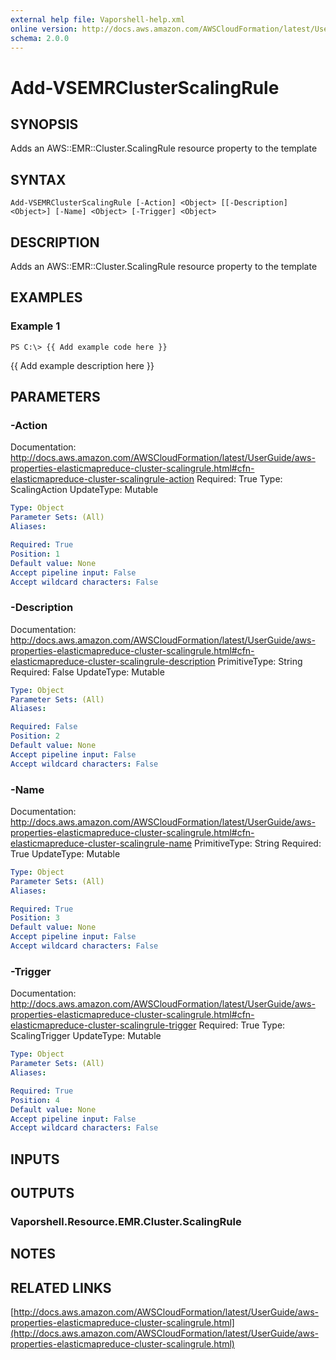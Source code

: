 ```yaml
---
external help file: Vaporshell-help.xml
online version: http://docs.aws.amazon.com/AWSCloudFormation/latest/UserGuide/aws-properties-elasticmapreduce-cluster-scalingrule.html
schema: 2.0.0
---
```


# Add-VSEMRClusterScalingRule

## SYNOPSIS
Adds an AWS::EMR::Cluster.ScalingRule resource property to the template

## SYNTAX

```
Add-VSEMRClusterScalingRule [-Action] <Object> [[-Description] <Object>] [-Name] <Object> [-Trigger] <Object>
```

## DESCRIPTION
Adds an AWS::EMR::Cluster.ScalingRule resource property to the template

## EXAMPLES

### Example 1
```
PS C:\> {{ Add example code here }}
```

{{ Add example description here }}

## PARAMETERS

### -Action
Documentation: http://docs.aws.amazon.com/AWSCloudFormation/latest/UserGuide/aws-properties-elasticmapreduce-cluster-scalingrule.html#cfn-elasticmapreduce-cluster-scalingrule-action
Required: True
Type: ScalingAction
UpdateType: Mutable

```yaml
Type: Object
Parameter Sets: (All)
Aliases: 

Required: True
Position: 1
Default value: None
Accept pipeline input: False
Accept wildcard characters: False
```

### -Description
Documentation: http://docs.aws.amazon.com/AWSCloudFormation/latest/UserGuide/aws-properties-elasticmapreduce-cluster-scalingrule.html#cfn-elasticmapreduce-cluster-scalingrule-description
PrimitiveType: String
Required: False
UpdateType: Mutable

```yaml
Type: Object
Parameter Sets: (All)
Aliases: 

Required: False
Position: 2
Default value: None
Accept pipeline input: False
Accept wildcard characters: False
```

### -Name
Documentation: http://docs.aws.amazon.com/AWSCloudFormation/latest/UserGuide/aws-properties-elasticmapreduce-cluster-scalingrule.html#cfn-elasticmapreduce-cluster-scalingrule-name
PrimitiveType: String
Required: True
UpdateType: Mutable

```yaml
Type: Object
Parameter Sets: (All)
Aliases: 

Required: True
Position: 3
Default value: None
Accept pipeline input: False
Accept wildcard characters: False
```

### -Trigger
Documentation: http://docs.aws.amazon.com/AWSCloudFormation/latest/UserGuide/aws-properties-elasticmapreduce-cluster-scalingrule.html#cfn-elasticmapreduce-cluster-scalingrule-trigger
Required: True
Type: ScalingTrigger
UpdateType: Mutable

```yaml
Type: Object
Parameter Sets: (All)
Aliases: 

Required: True
Position: 4
Default value: None
Accept pipeline input: False
Accept wildcard characters: False
```

## INPUTS

## OUTPUTS

### Vaporshell.Resource.EMR.Cluster.ScalingRule

## NOTES

## RELATED LINKS

[http://docs.aws.amazon.com/AWSCloudFormation/latest/UserGuide/aws-properties-elasticmapreduce-cluster-scalingrule.html](http://docs.aws.amazon.com/AWSCloudFormation/latest/UserGuide/aws-properties-elasticmapreduce-cluster-scalingrule.html)

